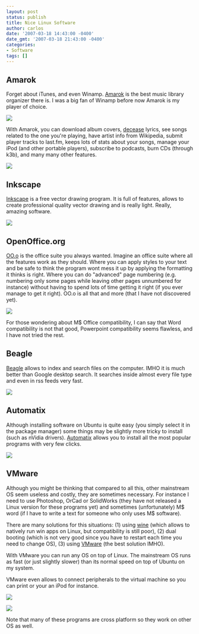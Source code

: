 ```yaml
---
layout: post
status: publish
title: Nice Linux Software
author: carlos
date: '2007-03-18 14:43:00 -0400'
date_gmt: '2007-03-18 21:43:00 -0400'
categories:
- Software
tags: []
---
```

## Amarok  
Forget about iTunes, and even Winamp. [Amarok](http://amarok.kde.org/) is the best music library organizer there is. I was a big fan of Winamp before now Amarok is my player of choice.

[![](http://3.bp.blogspot.com/_940DBYqYeYo/Rf5KdoIglQI/AAAAAAAAANc/QXHdWoxXGRg/s320/amarok.png)](http://3.bp.blogspot.com/_940DBYqYeYo/Rf5KdoIglQI/AAAAAAAAANc/QXHdWoxXGRg/s1600-h/amarok.png)

With Amarok, you can download album covers, [decease](http://viagra-generic-online.net) lyrics, see songs related to the one you're playing, have artist info from Wikipedia, submit player tracks to last.fm, keeps lots of stats about your songs, manage your iPod (and other portable players), subscribe to podcasts, burn CDs (through k3b), and many many other features.

[![](http://4.bp.blogspot.com/_940DBYqYeYo/Rf5Kd4IglRI/AAAAAAAAANk/NAwS-qv2cmc/s320/amarok2.png)](http://4.bp.blogspot.com/_940DBYqYeYo/Rf5Kd4IglRI/AAAAAAAAANk/NAwS-qv2cmc/s1600-h/amarok2.png)

## Inkscape  

[Inkscape](http://www.inkscape.org/) is a free vector drawing program. It is full of features, allows to create professional quality vector drawing and is really light. Really, amazing software.

[![](http://1.bp.blogspot.com/_940DBYqYeYo/Rf5NrIIglXI/AAAAAAAAAOU/6cTd2T5pR1Y/s320/inkscape.png)](http://1.bp.blogspot.com/_940DBYqYeYo/Rf5NrIIglXI/AAAAAAAAAOU/6cTd2T5pR1Y/s1600-h/inkscape.png)

## OpenOffice.org  
[OO.o](http://www.openoffice.org/) is the office suite you always wanted. Imagine an office suite where all the features work as they should. Where you can apply styles to your text and be safe to think the program wont mess it up by applying the formatting it thinks is right. Where you can do "advanced" page numbering (e.g. numbering only some pages while leaving other pages unnumbered for instance) without having to spend lots of time getting it right (if you ever manage to get it right). OO.o is all that and more (that I have not discovered yet).

[![](http://1.bp.blogspot.com/_940DBYqYeYo/Rf5MNIIglWI/AAAAAAAAAOM/B0thlKsqolk/s320/oo.o.png)](http://1.bp.blogspot.com/_940DBYqYeYo/Rf5MNIIglWI/AAAAAAAAAOM/B0thlKsqolk/s1600-h/oo.o.png)

For those wondering about M$ Office compatibility, I can say that Word compatibility is not that good, Powerpoint compatibility seems flawless, and I have not tried the rest.

## Beagle  
[Beagle](http://beagle-project.org/Main_Page) allows to index and search files on the computer. IMHO it is much better than Google desktop search. It searches inside almost every file type and even in rss feeds very fast.

[![](http://1.bp.blogspot.com/_940DBYqYeYo/Rf5KeIIglTI/AAAAAAAAAN0/AfsdnY8uz68/s320/beagle.png)](http://1.bp.blogspot.com/_940DBYqYeYo/Rf5KeIIglTI/AAAAAAAAAN0/AfsdnY8uz68/s1600-h/beagle.png)

## Automatix  
Although installing software on Ubuntu is quite easy (you simply select it in the package manager) some things may be slightly more tricky to install (such as nVidia drivers). [Automatix](http://www.getautomatix.com/) allows you to install all the most popular programs with very few clicks.

[![](http://1.bp.blogspot.com/_940DBYqYeYo/Rf5KeIIglSI/AAAAAAAAANs/21ZIjTz0M5k/s320/automarix.png)](http://1.bp.blogspot.com/_940DBYqYeYo/Rf5KeIIglSI/AAAAAAAAANs/21ZIjTz0M5k/s1600-h/automarix.png)

## VMware

Although you might be thinking that compared to all this, other mainstream OS seem useless and costly, they are sometimes necessary. For instance I need to use Photoshop, OrCad or SolidWorks (they have not released a Linux version for these programs yet) and sometimes (unfortunately) M$ word (if I have to write a text for someone who only uses M$ software).

There are many solutions for this situations: (1) using [wine](http://www.winehq.com/) (which allows to natively run win apps on Linux, but compatibility is still poor), (2) dual booting (which is not very good since you have to restart each time you need to change OS), (3) using [VMware](http://www.vmware.com/) (the best solution IMHO).

With VMware you can run any OS on top of Linux. The mainstream OS runs as fast (or just slightly slower) than its normal speed on top of Ubuntu on my system.

VMware even allows to connect peripherals to the virtual machine so you can print or your an iPod for instance.

[![](http://4.bp.blogspot.com/_940DBYqYeYo/Rf5MM4IglVI/AAAAAAAAAOE/CyDe3l6gNtA/s320/linwin2.png)](http://4.bp.blogspot.com/_940DBYqYeYo/Rf5MM4IglVI/AAAAAAAAAOE/CyDe3l6gNtA/s1600-h/linwin2.png)

[![](http://4.bp.blogspot.com/_940DBYqYeYo/Rf5Ke4IglUI/AAAAAAAAAN8/7czjvLg1XXA/s320/linwin.png)](http://4.bp.blogspot.com/_940DBYqYeYo/Rf5Ke4IglUI/AAAAAAAAAN8/7czjvLg1XXA/s1600-h/linwin.png)

Note that many of these programs are cross platform so they work on other OS as well.